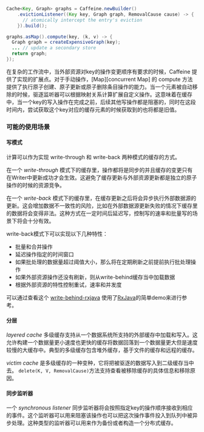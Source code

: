 ```java
Cache<Key, Graph> graphs = Caffeine.newBuilder()
    .evictionListener((Key key, Graph graph, RemovalCause cause) -> {
      // atomically intercept the entry's eviction
    }).build();

graphs.asMap().compute(key, (k, v) -> {
  Graph graph = createExpensiveGraph(key);
  ... // update a secondary store
  return graph;
});
```

在复杂的工作流中，当外部资源对key的操作变更顺序有要求的时候，Caffeine 提供了实现的扩展点。对于手动操作，[Map][concurrent Map] 的 compute 方法提供了执行原子创建、原子更新或原子删除条目操作的能力。当一个元素被自动移除的时候，驱逐监听器可以根据映射关系计算扩展自定义操作。这意味着在缓存中，当一个key的写入操作在完成之前，后续其他写操作都是阻塞的，同时在这段时间内，尝试获取这个key对应的缓存元素的时候获取到的也将都是旧值。

### 可能的使用场景

#### 写模式

计算可以作为实现 write-through 和 write-back 两种模式的缓存的方式。

在一个 *write-through* 模式下的缓存里，操作都将是同步的并且缓存的变更只有在Writer中更新成功才会生效。这避免了缓存更新与外部资源更新都是独立的原子操作的时候的资源竞争。

在一个 *write-back* 模式下的缓存里，在缓存更新之后将会异步执行外部数据源的更新。这会增加数据不一致性的风险，比如在外部数据源更新失败的情况下缓存里的数据将会变得非法。这种方式在一定时间后延迟写，控制写的速率和批量写的场景下将会十分有效。 

write-back模式下可以实现以下几种特性：  
- 批量和合并操作    
- 延迟操作指定的时间窗口   
- 如果批处理的数据量超过阈值大小，那么将在定期刷新之前提前执行批处理操作   
- 如果外部资源操作还没有刷新，则从write-behind缓存当中加载数据    
- 根据外部资源的特性控制重试，速率和并发度    

可以通过查看这个 [write-behind-rxjava][write-behind-rxjava] 使用了[RxJava][rxjava]的简单demo来进行参考。

#### 分层

*layered cache* 多级缓存支持从一个数据系统所支持的外部缓存中加载和写入。这允许构建一个数据量更小速度也更快的缓存将数据回落到一个数据量更大但是速度较慢的大缓存中。典型的多级缓存包含堆外缓存，基于文件的缓存和远程的缓存。 

*victim cache* 是多级缓存的一种变种，它将把被驱逐的数据写入到二级缓存当中去。 `delete(K, V, RemovalCause)`方法支持查看被移除缓存的具体信息和移除原因。  

#### 同步监听器

一个 *synchronous listener* 同步监听器将会按照指定key的操作顺序接收到相应的事件。这个监听器可以用来阻塞该操作也可以把这次操作事件投入到队列中被异步处理。这种类型的监听器可以用来作为备份或者构造一个分布式缓存。    

[concurrent-map]: https://docs.oracle.com/javase/8/docs/api/java/util/concurrent/ConcurrentMap.html
[rxjava]: https://github.com/ReactiveX/RxJava
[write-behind-rxjava]: https://github.com/ben-manes/caffeine/tree/master/examples/write-behind-rxjava